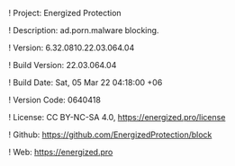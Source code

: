 ! Project: Energized Protection

! Description: ad.porn.malware blocking.

! Version: 6.32.0810.22.03.064.04

! Build Version: 22.03.064.04

! Build Date: Sat, 05 Mar 22 04:18:00 +06

! Version Code: 0640418

! License: CC BY-NC-SA 4.0, https://energized.pro/license

! Github: https://github.com/EnergizedProtection/block

! Web: https://energized.pro
